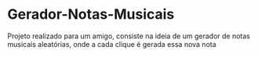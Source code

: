 # Gerador-Notas-Musicais
Projeto realizado para um amigo, consiste na ideia de um gerador de notas musicais aleatórias, onde a cada clique é gerada essa nova nota
